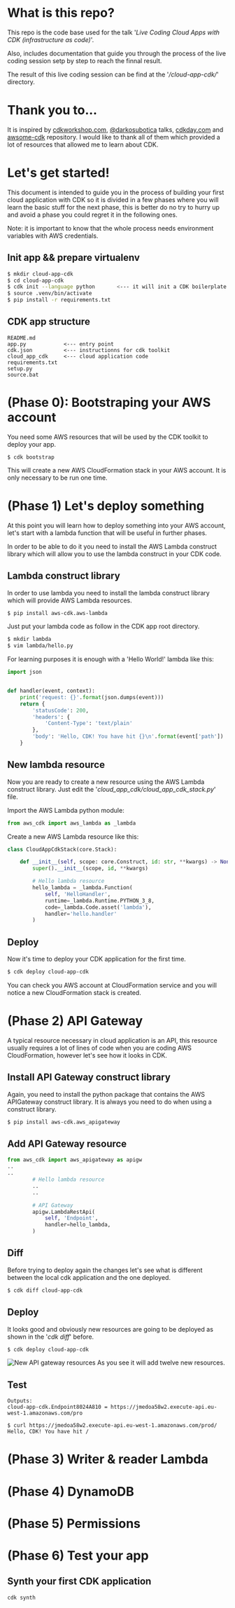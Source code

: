 # What is this repo?

This repo is the code base used for the talk '*Live Coding Cloud Apps with CDK (infrastructure as code)*'.

Also, includes documentation that guide you through the process of the live
coding session setp by step to reach the finnal result.

The result of this live coding session can be find at the '*/cloud-app-cdk/*'
directory.

# Thank you to...
It is inspired by [cdkworkshop.com](https://cdkworkshop.com/),
[@darkosubotica](https://twitter.com/darkosubotica) talks,
[cdkday.com](https://www.cdkday.com/) and [awsome-cdk](https://github.com/kolomied/awesome-cdk) repository. I would like to thank all of them which provided a lot
of resources that allowed me to learn about CDK.

# Let's get started!
This document is intended to guide you in the process of building your first
cloud application with CDK so it is divided in a few phases where you will learn
the basic stuff for the next phase, this is better do no try to hurry up and
avoid a phase you could regret it in the following ones.

Note: it is important to know that the whole process needs environment variables
with AWS credentials.

## Init app && prepare virtualenv
```sh
$ mkdir cloud-app-cdk
$ cd cloud-app-cdk
$ cdk init --language python       <--- it will init a CDK boilerplate code
$ source .venv/bin/activate
$ pip install -r requirements.txt
```
## CDK app structure
```
README.md
app.py            <--- entry point
cdk.json          <--- instructionns for cdk toolkit
cloud_app_cdk     <--- cloud application code
requirements.txt
setup.py
source.bat
```
# (Phase 0): Bootstraping your AWS account
You need some AWS resources that will be used by the CDK toolkit to deploy your
app.
```
$ cdk bootstrap
```
This will create a new AWS CloudFormation stack in your AWS account. It is only
necessary to be run one time.

# (Phase 1) Let's deploy something
At this point you will learn how to deploy something into your AWS account,
let's start with a lambda function that will be useful in further phases.

In order to be able to do it you need to install the AWS Lambda construct
library which will allow you to use the lambda construct in your CDK code.
## Lambda construct library
In order to use lambda you need to install the lambda construct library which
will provide AWS Lambda resources.
```sh
$ pip install aws-cdk.aws-lambda
```

Just put your lambda code as follow in the CDK app root directory.
```sh
$ mkdir lambda
$ vim lambda/hello.py
```

For learning purposes it is enough with a 'Hello World!' lambda like this:
```python
import json


def handler(event, context):
    print('request: {}'.format(json.dumps(event)))
    return {
        'statusCode': 200,
        'headers': {
            'Content-Type': 'text/plain'
        },
        'body': 'Hello, CDK! You have hit {}\n'.format(event['path'])
    }
```

## New lambda resource
Now you are ready to create a new resource using the AWS Lambda construct
library. Just edit the '*cloud_app_cdk/cloud_app_cdk_stack.py*' file.

Import the AWS Lambda python module:
```python
from aws_cdk import aws_lambda as _lambda
```
Create a new AWS Lambda resource like this:
```python
class CloudAppCdkStack(core.Stack):

    def __init__(self, scope: core.Construct, id: str, **kwargs) -> None:
        super().__init__(scope, id, **kwargs)

        # Hello lambda resource
        hello_lambda = _lambda.Function(
            self, 'HelloHandler',
            runtime=_lambda.Runtime.PYTHON_3_8,
            code=_lambda.Code.asset('lambda'),
            handler='hello.handler'
        )
```
## Deploy
Now it's time to deploy your CDK application for the first time.
```sh
$ cdk deploy cloud-app-cdk
```
You can check you AWS account at CloudFormation service and you will notice
a new CloudFormation stack is created.

# (Phase 2) API Gateway
A typical resource necessary in cloud application is an API, this resource
usually requires a lot of lines of code when you are coding AWS CloudFormation,
however let's see how it looks in CDK.
## Install API Gateway construct library
Again, you need to install the python package that contains the AWS APIGateway
construct library. It is always you need to do when using a construct library.
```sh
$ pip install aws-cdk.aws_apigateway
```
## Add API Gateway resource
```python
from aws_cdk import aws_apigateway as apigw
..
..
        # Hello lambda resource
        ..
        ..

        # API Gateway
        apigw.LambdaRestApi(
            self, 'Endpoint',
            handler=hello_lambda,
        )
```
## Diff
Before trying to deploy again the changes let's see what is different between
the local cdk application and the one deployed.
```sh
$ cdk diff cloud-app-cdk
```
## Deploy
It looks good and obviously new resources are going to be deployed as shown in
the '*cdk diff*' before.
```sh
$ cdk deploy cloud-app-cdk
```
![New API gateway resources](./assets/apigw_resources.png)
As you see it will add twelve new resources.

## Test
```
Outputs:
cloud-app-cdk.Endpoint8024A810 = https://jmedoa58w2.execute-api.eu-west-1.amazonaws.com/pro

$ curl https://jmedoa58w2.execute-api.eu-west-1.amazonaws.com/prod/
Hello, CDK! You have hit /
```

# (Phase 3) Writer & reader Lambda
# (Phase 4) DynamoDB
# (Phase 5) Permissions
# (Phase 6) Test your app
## Synth your first CDK application
```sh
cdk synth
```